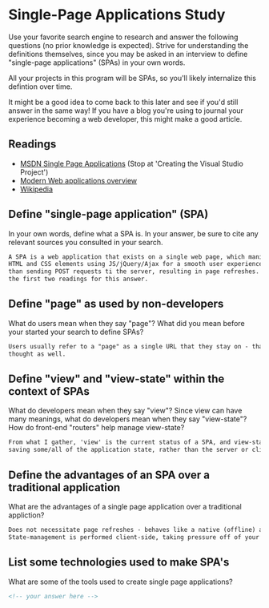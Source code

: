 # Single-Page Applications Study

Use your favorite search engine to research and answer the following questions
(no prior knowledge is expected). Strive for understanding the definitions
themselves, since you may be asked in an interview to define "single-page
applications" (SPAs) in your own words.

All your projects in this program will be SPAs, so you'll likely internalize
this defintion over time.

It might be a good idea to come back to this later and see if you'd still answer
in the same way! If you have a blog you're using to journal your experience
becoming a web developer, this might make a good article.

## Readings

-   [MSDN Single Page Applications](https://msdn.microsoft.com/en-us/magazine/dn463786.aspx) (Stop at 'Creating the Visual Studio Project')
-   [Modern Web applications overview](http://singlepageappbook.com/goal.html)
-   [Wikipedia](https://en.wikipedia.org/wiki/Single-page_application)

## Define "single-page application" (SPA)

In your own words, define what a SPA is. In your answer, be sure to cite any
relevant sources you consulted in your search.

```md
A SPA is a web application that exists on a single web page, which manipulates
HTML and CSS elements using JS/jQuery/Ajax for a smooth user experience, rather
than sending POST requests ti the server, resulting in page refreshes.  I consulted
the first two readings for this answer.
```

## Define "page" as used by non-developers

What do users mean when they say "page"? What did you mean before your started
your search to define SPAs?

```md
Users usually refer to a "page" as a single URL that they stay on - that's what
thought as well.
```

## Define "view" and "view-state" within the context of SPAs

What do developers mean when they say "view"? Since view can have many meanings,
what do developers mean when they say "view-state"? How do front-end "routers"
help manage view-state?

```md
From what I gather, 'view' is the current status of a SPA, and view-state is related to ASP.NET.  It preserves page and control values between the client and server.  Routers can help by
saving some/all of the application state, rather than the server or client.
```

## Define the advantages of an SPA over a traditional application

What are the advantages of a single page application over a traditional appliction?

```md
Does not necessitate page refreshes - behaves like a native (offline) app
State-management is performed client-side, taking pressure off of your server(s)

```

## List some technologies used to make SPA's

What are some of the tools used to create single page applications?

```md
<!-- your answer here -->
```
